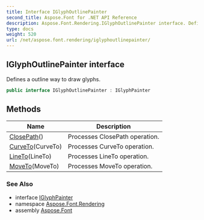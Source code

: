 ```yaml
---
title: Interface IGlyphOutlinePainter
second_title: Aspose.Font for .NET API Reference
description: Aspose.Font.Rendering.IGlyphOutlinePainter interface. Defines a outline way to draw glyphs
type: docs
weight: 520
url: /net/aspose.font.rendering/iglyphoutlinepainter/
---
```

## IGlyphOutlinePainter interface

Defines a outline way to draw glyphs.

```csharp
public interface IGlyphOutlinePainter : IGlyphPainter
```

## Methods

| Name | Description |
| --- | --- |
| [ClosePath](../../aspose.font.rendering/iglyphoutlinepainter/closepath/)() | Processes ClosePath operation. |
| [CurveTo](../../aspose.font.rendering/iglyphoutlinepainter/curveto/)(CurveTo) | Processes CurveTo operation. |
| [LineTo](../../aspose.font.rendering/iglyphoutlinepainter/lineto/)(LineTo) | Processes LineTo operation. |
| [MoveTo](../../aspose.font.rendering/iglyphoutlinepainter/moveto/)(MoveTo) | Processes MoveTo operation. |

### See Also

* interface [IGlyphPainter](../iglyphpainter/)
* namespace [Aspose.Font.Rendering](../../aspose.font.rendering/)
* assembly [Aspose.Font](../../)


